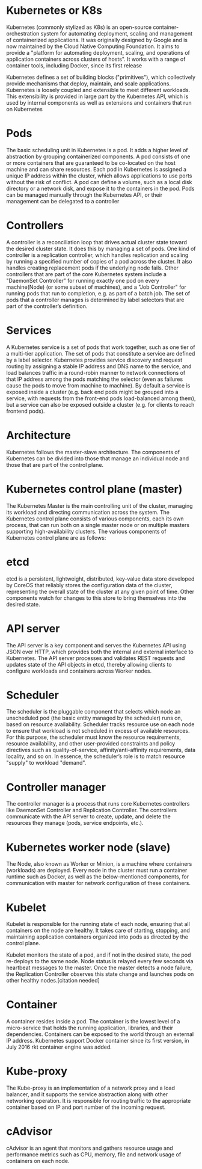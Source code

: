 

# Kubernetes or K8s

Kubernetes (commonly stylized as K8s) is an open-source container-orchestration system for automating deployment, scaling and management of
containerized applications. It was originally designed by Google and is now maintained by the Cloud Native Computing Foundation.
It aims to provide a "platform for automating deployment, scaling, and operations of application containers across clusters of hosts".
It works with a range of container tools, including Docker, since its first release

Kubernetes defines a set of building blocks ("primitives"), which collectively provide mechanisms that deploy, maintain,
and scale applications. Kubernetes is loosely coupled and extensible to meet different workloads.
This extensibility is provided in large part by the Kubernetes API, which is used by internal components as well as extensions and containers that run on Kubernetes


# Pods

The basic scheduling unit in Kubernetes is a pod. It adds a higher level of abstraction by grouping containerized components. A pod consists of one or more containers that are guaranteed to be co-located on the host machine and can share resources.
Each pod in Kubernetes is assigned a unique IP address within the cluster, which allows applications to use ports without the risk of conflict.
A pod can define a volume, such as a local disk directory or a network disk, and expose it to the containers in the pod.
Pods can be managed manually through the Kubernetes API, or their management can be delegated to a controller


# Controllers

A controller is a reconciliation loop that drives actual cluster state toward the desired cluster state.
It does this by managing a set of pods. One kind of controller is a replication controller, which handles replication and scaling by running a specified number of copies of a pod across the cluster.
It also handles creating replacement pods if the underlying node fails. Other controllers that are part of the core Kubernetes system include
a "DaemonSet Controller" for running exactly one pod on every machine(Node) (or some subset of machines), and a "Job Controller" for running pods that run to
completion, e.g. as part of a batch job. The set of pods that a controller manages is determined by label selectors that are part of the controller’s definition.

# Services

A Kubernetes service is a set of pods that work together, such as one tier of a multi-tier application. The set of pods that constitute a service are defined by a label selector.
Kubernetes provides service discovery and request routing by assigning a stable IP address and DNS name to the service, and load balances traffic in a round-robin manner to network connections
of that IP address among the pods matching the selector (even as failures cause the pods to move from machine to machine). By default a service is exposed inside a cluster (e.g. back end pods might be grouped into a service,
with requests from the front-end pods load-balanced among them), but a service can also be exposed outside a cluster (e.g. for clients to reach frontend pods).

# Architecture

Kubernetes follows the master-slave architecture. The components of Kubernetes can be divided into those that manage an individual node and those that are
part of the control plane.

# Kubernetes control plane (master)
The Kubernetes Master is the main controlling unit of the cluster, managing its workload and directing communication across the system.
The Kubernetes control plane consists of various components, each its own process, that can run both on a single master node or on multiple masters supporting high-availability clusters.
The various components of Kubernetes control plane are as follows:

# etcd

etcd is a persistent, lightweight, distributed, key-value data store developed by CoreOS that reliably stores the configuration data of the cluster,
representing the overall state of the cluster at any given point of time. Other components watch for changes to this store to bring themselves into the
desired state.

# API server

The API server is a key component and serves the Kubernetes API using JSON over HTTP, which provides both the internal and external interface to Kubernetes.
The API server processes and validates REST requests and updates state of the API objects in etcd, thereby allowing clients to configure workloads
and containers across Worker nodes.

# Scheduler
The scheduler is the pluggable component that selects which node an unscheduled pod (the basic entity managed by the scheduler) runs on, based on resource availability. Scheduler tracks resource use on each node to ensure that workload is not scheduled in excess of available resources.
For this purpose, the scheduler must know the resource requirements, resource availability, and other user-provided constraints and policy directives such as quality-of-service, affinity/anti-affinity requirements, data locality, and so on.
In essence, the scheduler’s role is to match resource "supply" to workload "demand".

# Controller manager
The controller manager is a process that runs core Kubernetes controllers like DaemonSet Controller and Replication Controller. The controllers communicate with the API server to create,
update, and delete the resources they manage (pods, service endpoints, etc.).

# Kubernetes worker node (slave)
The Node, also known as Worker or Minion, is a machine where containers (workloads) are deployed. Every node in the cluster must run a container runtime such as Docker,
as well as the below-mentioned components, for communication with master for network configuration of these containers.

# Kubelet
Kubelet is responsible for the running state of each node, ensuring that all containers on the node are healthy.
It takes care of starting, stopping, and maintaining application containers organized into pods as directed by the control plane.

Kubelet monitors the state of a pod, and if not in the desired state, the pod re-deploys to the same node. Node status is relayed every few seconds via heartbeat messages to the master.
Once the master detects a node failure, the Replication Controller observes this state change and launches pods on other healthy nodes.[citation needed]

# Container

A container resides inside a pod. The container is the lowest level of a micro-service that holds the running application, libraries, and their dependencies.
 Containers can be exposed to the world through an external IP address. Kubernetes support Docker container since its first version, in July 2016 rkt container engine was added.

# Kube-proxy

The Kube-proxy is an implementation of a network proxy and a load balancer, and it supports the service abstraction along with other networking operation.
It is responsible for routing traffic to the appropriate container based on IP and port number of the incoming request.

# cAdvisor

cAdvisor is an agent that monitors and gathers resource usage and performance metrics such as CPU, memory, file and network usage of containers on each node.


